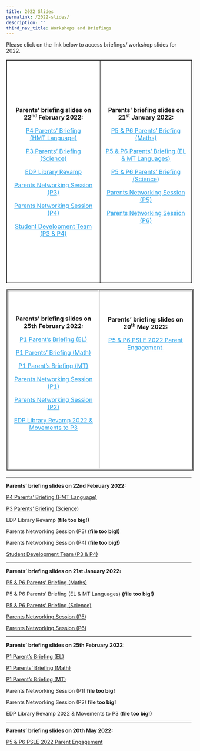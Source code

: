 ```yaml
---
title: 2022 Slides
permalink: /2022-slides/
description: ""
third_nav_title: Workshops and Briefings
---
```

Please click on the link below to access briefings/ workshop slides for 2022.



<table border="1" style="box-sizing: inherit; border-collapse: collapse; border-spacing: 0px; max-width: 100%; width: 665.263px; border-color: rgb(0, 0, 0); height: 604px;"><tbody style="box-sizing: inherit;"><tr style="box-sizing: inherit; background: rgb(255, 255, 255); height: 120px;"><td style="box-sizing: inherit; padding: 5px 10px; width: 332.125px; text-align: center; height: 604px;"><p style="box-sizing: inherit; font-size: 1em;"><strong style="box-sizing: inherit; font-weight: bold;">Parents’ briefing slides on 22<sup style="box-sizing: inherit; font-size: 12px; line-height: 0; position: relative; vertical-align: baseline; top: -0.5em;">nd</sup><span>&nbsp;</span>February 2022:</strong></p><p style="box-sizing: inherit; font-size: 1em;"><a href="/files/2022_P4-parents-briefing_HMT.pdf" target="_blank" rel="noopener noreferrer" style="box-sizing: inherit; background-color: transparent; transition: all 0.25s ease-in-out 0s; text-decoration: underline; color: rgb(37, 160, 232);">P4 Parents’ Briefing<br style="box-sizing: inherit;">(HMT Language)</a></p><p style="box-sizing: inherit; font-size: 1em;"><a href="https://endeavourpri.moe.edu.sg/wp-content/uploads/2022/02/Briefing-for-Parents_P3-Science.pdf" target="_blank" rel="noopener noreferrer" style="box-sizing: inherit; background-color: transparent; transition: all 0.25s ease-in-out 0s; text-decoration: underline; color: rgb(37, 160, 232);">P3 Parents’ Briefing<br style="box-sizing: inherit;">(Science)</a></p><p style="box-sizing: inherit; font-size: 1em;"><a href="https://endeavourpri.moe.edu.sg/wp-content/uploads/2022/02/EDP-Library-Revamp-2022_for-Parents-Briefing.pdf" target="_blank" rel="noopener noreferrer" style="box-sizing: inherit; background-color: transparent; transition: all 0.25s ease-in-out 0s; text-decoration: underline; color: rgb(37, 160, 232);">EDP Library Revamp</a></p><p style="box-sizing: inherit; font-size: 1em;"><a href="https://endeavourpri.moe.edu.sg/wp-content/uploads/2022/02/Parents-Networking-Session-P3-2022_Updated.pdf" target="_blank" rel="noopener noreferrer" style="box-sizing: inherit; background-color: transparent; transition: all 0.25s ease-in-out 0s; text-decoration: underline; color: rgb(37, 160, 232);">Parents Networking Session (P3)</a></p><p style="box-sizing: inherit; font-size: 1em;"><a href="https://endeavourpri.moe.edu.sg/wp-content/uploads/2022/02/Parents-Networking-Session-P4-2022_Updated.pdf" target="_blank" rel="noopener noreferrer" style="box-sizing: inherit; background-color: transparent; transition: all 0.25s ease-in-out 0s; text-decoration: underline; color: rgb(37, 160, 232);">Parents Networking Session (P4)</a></p><p style="box-sizing: inherit; font-size: 1em;"><a href="https://endeavourpri.moe.edu.sg/wp-content/uploads/2022/02/Student-Development-Team-P3P4.pdf" target="_blank" rel="noopener noreferrer" style="box-sizing: inherit; background-color: transparent; transition: all 0.25s ease-in-out 0s; text-decoration: underline; color: rgb(37, 160, 232);">Student Development Team (P3 &amp; P4)</a></p></td><td style="box-sizing: inherit; padding: 5px 10px; width: 332.138px; text-align: center; height: 604px;"><p style="box-sizing: inherit; font-size: 1em;"><strong style="box-sizing: inherit; font-weight: bold;">Parents’ briefing slides on 21<sup style="box-sizing: inherit; font-size: 12px; line-height: 0; position: relative; vertical-align: baseline; top: -0.5em;">st</sup><span>&nbsp;</span>January 2022:</strong></p><p class="p1" style="box-sizing: inherit; font-size: 1em;"><a href="https://endeavourpri.moe.edu.sg/wp-content/uploads/2022/01/EDP-2022-P5-P6-Parents-Briefing-Maths.pdf" target="_blank" rel="noopener noreferrer" style="box-sizing: inherit; background-color: transparent; transition: all 0.25s ease-in-out 0s; text-decoration: underline; color: rgb(37, 160, 232);">P5 &amp; P6 Parents’ Briefing (Maths)</a></p><p style="box-sizing: inherit; font-size: 1em;"><a href="https://endeavourpri.moe.edu.sg/wp-content/uploads/2022/02/P5-P6-Slides-for-Parents-_-EL-MT-Languages_Updated.pdf" target="_blank" rel="noopener noreferrer" style="box-sizing: inherit; background-color: transparent; transition: all 0.25s ease-in-out 0s; text-decoration: underline; color: rgb(37, 160, 232);">P5 &amp; P6 Parents’ Briefing (EL &amp; MT Languages)</a></p><p style="box-sizing: inherit; font-size: 1em;"><a href="https://endeavourpri.moe.edu.sg/wp-content/uploads/2022/01/P5-and-6-Parents-briefing-Science.pdf" target="_blank" rel="noopener noreferrer" style="box-sizing: inherit; background-color: transparent; transition: all 0.25s ease-in-out 0s; text-decoration: underline; color: rgb(37, 160, 232);">P5 &amp; P6 Parents’ Briefing (Science)</a></p><p style="box-sizing: inherit; font-size: 1em;"><a href="https://endeavourpri.moe.edu.sg/wp-content/uploads/2022/01/Parents-Networking-Session-P5-21-Jan-2022.pdf" target="_blank" rel="noopener noreferrer" style="box-sizing: inherit; background-color: transparent; transition: all 0.25s ease-in-out 0s; text-decoration: underline; color: rgb(37, 160, 232);">Parents Networking Session (P5)</a></p><p style="box-sizing: inherit; font-size: 1em;"><a href="https://endeavourpri.moe.edu.sg/wp-content/uploads/2022/01/Parents-Networking-Session-P6-21-Jan2022.pdf" target="_blank" rel="noopener noreferrer" style="box-sizing: inherit; background-color: transparent; transition: all 0.25s ease-in-out 0s; text-decoration: underline; color: rgb(37, 160, 232);">Parents Networking Session (P6)</a></p><p style="box-sizing: inherit; font-size: 1em;">&nbsp;</p></td></tr></tbody></table>

<table style="box-sizing: inherit; border-collapse: collapse; border-spacing: 0px; max-width: 100%; height: 489px; width: 665.2px; border-color: rgb(0, 0, 0); border-style: double;"><tbody style="box-sizing: inherit;"><tr style="box-sizing: inherit; background: rgb(255, 255, 255); height: 485px;"><td style="box-sizing: inherit; padding: 5px 10px; width: 331.4px; height: 485px; border-style: inset; text-align: center;"><p style="box-sizing: inherit; font-size: 1em;"><strong style="box-sizing: inherit; font-weight: bold;">Parents’ briefing slides on 25th February 2022:</strong></p><p style="box-sizing: inherit; font-size: 1em;"><a href="https://endeavourpri.moe.edu.sg/wp-content/uploads/2022/02/25-Feb-2022-P1-English-Language-Briefing.pdf" style="box-sizing: inherit; background-color: transparent; transition: all 0.25s ease-in-out 0s; text-decoration: underline; color: rgb(37, 160, 232);">P1 Parent’s Briefing (EL)</a></p><p style="box-sizing: inherit; font-size: 1em;"><a href="https://endeavourpri.moe.edu.sg/wp-content/uploads/2022/02/P1-Parents-Briefing-2022-Maths-final.pdf" style="box-sizing: inherit; background-color: transparent; transition: all 0.25s ease-in-out 0s; text-decoration: underline; color: rgb(37, 160, 232);">P1 Parents’ Briefing (Math)</a></p><p style="box-sizing: inherit; font-size: 1em;"><a href="https://endeavourpri.moe.edu.sg/wp-content/uploads/2022/02/2022-MT-P1-Parent-Briefing_final.pdf" style="box-sizing: inherit; background-color: transparent; transition: all 0.25s ease-in-out 0s; text-decoration: underline; color: rgb(37, 160, 232);">P1 Parent’s Briefing (MT)</a></p><p style="box-sizing: inherit; font-size: 1em;"><a href="https://endeavourpri.moe.edu.sg/wp-content/uploads/2022/02/Parents-Networking-Session-P1-2022.pdf" style="box-sizing: inherit; background-color: transparent; transition: all 0.25s ease-in-out 0s; text-decoration: underline; color: rgb(37, 160, 232);">Parents Networking Session (P1)</a></p><p style="box-sizing: inherit; font-size: 1em;"><a href="https://endeavourpri.moe.edu.sg/wp-content/uploads/2022/02/Parents-Networking-Session-P2-2022.pdf" style="box-sizing: inherit; background-color: transparent; transition: all 0.25s ease-in-out 0s; text-decoration: underline; color: rgb(37, 160, 232);">Parents Networking Session (P2)</a></p><p style="box-sizing: inherit; font-size: 1em;"><a href="https://endeavourpri.moe.edu.sg/wp-content/uploads/2022/02/EDP-Library-Revamp-2022-Movements-to-P3_for-Parents-Briefing.pdf" style="box-sizing: inherit; background-color: transparent; transition: all 0.25s ease-in-out 0s; text-decoration: underline; color: rgb(37, 160, 232);">EDP Library Revamp 2022 &amp; Movements to P3</a></p><p style="box-sizing: inherit; font-size: 1em;">&nbsp;</p></td><td style="box-sizing: inherit; padding: 5px 10px; width: 331.4px; border-style: inset; text-align: center;"><p style="box-sizing: inherit; font-size: 1em;"><strong style="box-sizing: inherit; font-weight: bold;">Parents’ briefing slides on 20<sup style="box-sizing: inherit; font-size: 12px; line-height: 0; position: relative; vertical-align: baseline; top: -0.5em;">th</sup><span>&nbsp;</span>May 2022:</strong></p><a href="https://endeavourpri.moe.edu.sg/wp-content/uploads/2022/05/P5-P6-PSLE-2022-Parent-Engagement-20-May-2022.pdf" style="box-sizing: inherit; background-color: transparent; transition: all 0.25s ease-in-out 0s; text-decoration: underline; color: rgb(37, 160, 232);">P5 &amp; P6 PSLE 2022 Parent Engagement&nbsp;</a><br style="box-sizing: inherit;"><p style="box-sizing: inherit; font-size: 1em;">&nbsp;</p><p style="box-sizing: inherit; font-size: 1em;">&nbsp;</p><p style="box-sizing: inherit; font-size: 1em;">&nbsp;</p><p style="box-sizing: inherit; font-size: 1em;">&nbsp;</p><p style="box-sizing: inherit; font-size: 1em;">&nbsp;</p><p style="box-sizing: inherit; font-size: 1em;">&nbsp;</p><p style="box-sizing: inherit; font-size: 1em;">&nbsp;</p></td></tr></tbody></table>

---

**Parents’ briefing slides on 22nd February 2022:**

[P4 Parents’ Briefing (HMT Language)](/files/2022_P4-parents-briefing_HMT.pdf)

[P3 Parents’ Briefing (Science)](/files/Briefing-for-Parents_P3-Science.pdf)

EDP Library Revamp **(file too big!)**

Parents Networking Session (P3) **(file too big!)**

Parents Networking Session (P4) **(file too big!)**

[Student Development Team (P3 & P4)](/files/Student-Development-Team-P3P4.pdf)

---

**Parents’ briefing slides on 21st January 2022:**

[P5 & P6 Parents’ Briefing (Maths)](/files/EDP-2022-P5-P6-Parents-Briefing-Maths.pdf)

P5 & P6 Parents’ Briefing (EL & MT Languages) **(file too big!)**

[P5 & P6 Parents’ Briefing (Science)](/files/P5-and-6-Parents-briefing-Science.pdf)

[Parents Networking Session (P5)](/files/Parents-Networking-Session-P5-21-Jan-2022.pdf)

[Parents Networking Session (P6)](/files/Parents-Networking-Session-P6-21-Jan2022.pdf)

---

**Parents’ briefing slides on 25th February 2022:**

[P1 Parent’s Briefing (EL)](/files/25-Feb-2022-P1-English-Language-Briefing.pdf)

[P1 Parents’ Briefing (Math)](/files/P1-Parents-Briefing-2022-Maths-final.pdf)

[P1 Parent’s Briefing (MT)](/files/2022-MT-P1-Parent-Briefing_final.pdf)

Parents Networking Session (P1) **file too big!**

Parents Networking Session (P2) **file too big!**

EDP Library Revamp 2022 & Movements to P3 **(file too big!)**

--- 

**Parents’ briefing slides on 20th May 2022:**

[P5 & P6 PSLE 2022 Parent Engagement](/files/P5-P6-PSLE-2022-Parent-Engagement-20-May-2022.pdf)
